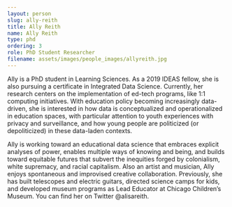 ```yaml
---
layout: person
slug: ally-reith
title: Ally Reith
name: Ally Reith
type: phd
ordering: 3
role: PhD Student Researcher
filename: assets/images/people_images/allyreith.jpg
---
```

Ally is a PhD student in Learning Sciences. As a 2019 IDEAS fellow, she is also pursuing a certificate in Integrated Data Science. Currently, her research centers on the implementation of ed-tech programs, like 1:1 computing initiatives. With education policy becoming increasingly data-driven, she is interested in how data is conceptualized and operationalized in education spaces, with particular attention to youth experiences with privacy and surveillance, and how young people are politicized (or depoliticized) in these data-laden contexts.

Ally is working toward an educational data science that embraces explicit analyses of power, enables multiple ways of knowing and being, and builds toward equitable futures that subvert the inequities forged by colonialism, white supremacy, and racial capitalism. Also an artist and musician, Ally enjoys spontaneous and improvised creative collaboration. Previously, she has built telescopes and electric guitars, directed science camps for kids, and developed museum programs as Lead Educator at Chicago Children’s Museum. You can find her on Twitter @alisareith.
